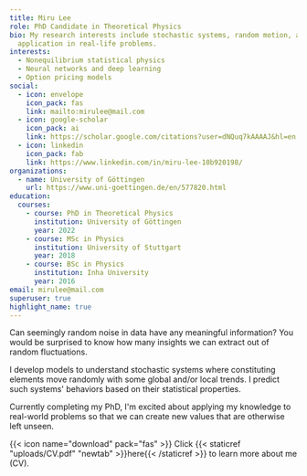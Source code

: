 ```yaml
---
title: Miru Lee
role: PhD Candidate in Theoretical Physics
bio: My research interests include stochastic systems, random motion, and their
  application in real-life problems.
interests:
  - Nonequilibrium statistical physics
  - Neural networks and deep learning
  - Option pricing models
social:
  - icon: envelope
    icon_pack: fas
    link: mailto:mirulee@mail.com
  - icon: google-scholar
    icon_pack: ai
    link: https://scholar.google.com/citations?user=dNQuq7kAAAAJ&hl=en
  - icon: linkedin
    icon_pack: fab
    link: https://www.linkedin.com/in/miru-lee-10b920198/
organizations:
  - name: University of Göttingen
    url: https://www.uni-goettingen.de/en/577820.html
education:
  courses:
    - course: PhD in Theoretical Physics
      institution: University of Göttingen
      year: 2022
    - course: MSc in Physics
      institution: University of Stuttgart
      year: 2018
    - course: BSc in Physics
      institution: Inha University
      year: 2016
email: mirulee@mail.com
superuser: true
highlight_name: true
---
```

Can seemingly random noise in data have any meaningful information?
You would be surprised to know how many insights we can extract out of random fluctuations.

I develop models to understand stochastic systems where constituting elements move randomly with some global and/or local trends. I predict such systems' behaviors based on their statistical properties.

Currently completing my PhD, I'm excited about applying my knowledge to real-world problems so that we can create new values that are otherwise left unseen.

{{< icon name="download" pack="fas" >}} Click {{< staticref "uploads/CV.pdf" "newtab" >}}here{{< /staticref >}} to learn more about me (CV).
